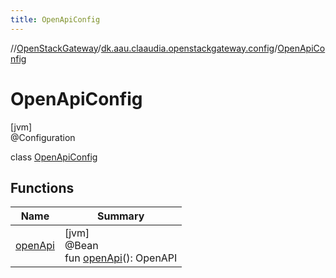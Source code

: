 ```yaml
---
title: OpenApiConfig
---
```

//[OpenStackGateway](../../../index.html)/[dk.aau.claaudia.openstackgateway.config](../index.html)/[OpenApiConfig](index.html)



# OpenApiConfig



[jvm]\
@Configuration



class [OpenApiConfig](index.html)



## Functions


| Name | Summary |
|---|---|
| [openApi](open-api.html) | [jvm]<br>@Bean<br>fun [openApi](open-api.html)(): OpenAPI |

